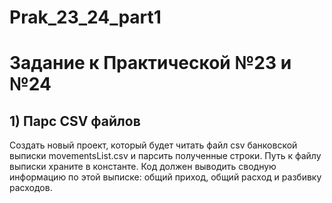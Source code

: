 # Prak_23_24_part1
# Задание к Практической №23 и №24
## 1) Парс CSV файлов
Создать новый проект, который будет читать файл csv банковской выписки movementsList.csv и парсить полученные строки. Путь к файлу выписки храните в константе. 
Код должен выводить сводную информацию по этой выписке: общий приход, общий расход и разбивку расходов.

